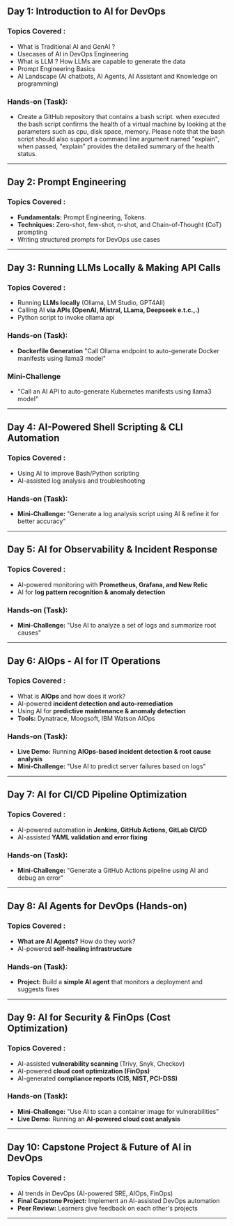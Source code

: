 ## Day 1: Introduction to AI for DevOps
### Topics Covered : 
- What is Traditional AI and GenAI ? 
- Usecases of AI in DevOps Engineering  
- What is LLM ? How LLMs are capable to generate the data 
- Prompt Engineering Basics
- AI Landscape (AI chatbots, AI Agents, AI Assistant and Knowledge on programming)


### Hands-on (Task): 
- Create a GitHub repository that contains a bash script. when executed the bash script confirms the health of a virtual machine by looking at the parameters such as cpu, disk space, memory. Please note that the bash script should also support a command line argument named "explain", when passed, "explain" provides the detailed summary of the health status.

---

## Day 2: Prompt Engineering
### Topics Covered : 
- **Fundamentals:** Prompt Engineering, Tokens.
- **Techniques:** Zero-shot, few-shot, n-shot, and Chain-of-Thought (CoT) prompting
- Writing structured prompts for DevOps use cases

---

## Day 3: Running LLMs Locally & Making API Calls
### Topics Covered : 
- Running **LLMs locally** (Ollama, LM Studio, GPT4All)
- Calling AI **via APIs (OpenAI, Mistral, LLama, Deepseek e.t.c.,.)**
- Python script to invoke ollama api

### Hands-on (Task): 
- **Dockerfile Generation** "Call Ollama endpoint to auto-generate Docker manifests using llama3 model"

### Mini-Challenge
- "Call an AI API to auto-generate Kubernetes manifests using llama3 model"

---

## Day 4: AI-Powered Shell Scripting & CLI Automation
### Topics Covered : 
- Using AI to improve Bash/Python scripting
- AI-assisted log analysis and troubleshooting

### Hands-on (Task): 
- **Mini-Challenge:** "Generate a log analysis script using AI & refine it for better accuracy"

---

## Day 5: AI for Observability & Incident Response
### Topics Covered : 
- AI-powered monitoring with **Prometheus, Grafana, and New Relic**
- AI for **log pattern recognition & anomaly detection**

### Hands-on (Task): 
- **Mini-Challenge:** "Use AI to analyze a set of logs and summarize root causes"

---

## Day 6: AIOps - AI for IT Operations
### Topics Covered : 
- What is **AIOps** and how does it work?
- AI-powered **incident detection and auto-remediation**
- Using AI for **predictive maintenance & anomaly detection**
- **Tools:** Dynatrace, Moogsoft, IBM Watson AIOps

### Hands-on (Task): 
- **Live Demo:** Running **AIOps-based incident detection & root cause analysis**
- **Mini-Challenge:** "Use AI to predict server failures based on logs"

---

## Day 7: AI for CI/CD Pipeline Optimization
### Topics Covered : 
- AI-powered automation in **Jenkins, GitHub Actions, GitLab CI/CD**
- AI-assisted **YAML validation and error fixing**

### Hands-on (Task): 
- **Mini-Challenge:** "Generate a GitHub Actions pipeline using AI and debug an error"

---

## Day 8: AI Agents for DevOps (Hands-on)
### Topics Covered : 
- **What are AI Agents?** How do they work?
- AI-powered **self-healing infrastructure**

### Hands-on (Task): 
- **Project:** Build a **simple AI agent** that monitors a deployment and suggests fixes

---

## Day 9: AI for Security & FinOps (Cost Optimization)
### Topics Covered : 
- AI-assisted **vulnerability scanning** (Trivy, Snyk, Checkov)
- AI-powered **cloud cost optimization (FinOps)**
- AI-generated **compliance reports (CIS, NIST, PCI-DSS)**

### Hands-on (Task): 
- **Mini-Challenge:** "Use AI to scan a container image for vulnerabilities"
- **Live Demo:** Running an **AI-powered cloud cost analysis**

---

## Day 10: Capstone Project & Future of AI in DevOps
### Topics Covered : 
- AI trends in DevOps (AI-powered SRE, AIOps, FinOps)
- **Final Capstone Project:** Implement an AI-assisted DevOps automation
- **Peer Review:** Learners give feedback on each other's projects

---

